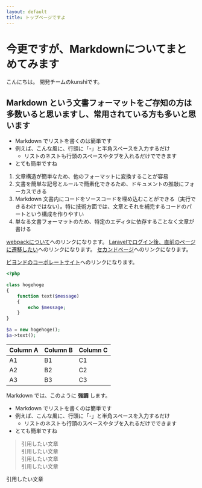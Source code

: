 ```yaml
---
layout: default
title: トップページですよ
---
```


# 今更ですが、Markdownについてまとめてみます

こんにちは。
開発チームのkunshiです。

## Markdown という文書フォーマットをご存知の方は多数いると思いますし、常用されている方も多いと思います

- Markdown でリストを書くのは簡単です
- 例えば、こんな風に、行頭に「-」と半角スペースを入力するだけ
  - リストのネストも行頭のスペースやタブを入れるだけでできます
- とても簡単ですね

1. 文章構造が簡単なため、他のフォーマットに変換することが容易
1. 文書を簡単な記号とルールで簡素化できるため、ドキュメントの推敲にフォーカスできる
1. Markdown 文書内にコードをソースコードを埋め込むことができる（実行できるわけではない）。特に技術方面では、文章とそれを補完するコードのパートという構成を作りやすい
1. 単なる文書フォーマットのため、特定のエディタに依存することなく文章が書ける

[webpackについて](./JavaScript/webpack.md)へのリンクになります。
[Laravelでログイン後、直前のページに遷移したい](./laravel/auth_redirect.md)へのリンクになります。
[セカンドページ](./second.md)へのリンクになります。

[ビヨンドのコーポレートサイト](https://beyondjapan.com)へのリンクになります。

```php
<?php
 
class hogehoge
{
    function text($message)
    {
        echo $message;
    }
}
 
$a = new hogehoge();
$a->text();
```

Column A | Column B | Column C
---------|----------|---------
 A1 | B1 | C1
 A2 | B2 | C2
 A3 | B3 | C3

 Markdown では、このように __強調__ します。

- Markdown でリストを書くのは簡単です
- 例えば、こんな風に、行頭に「-」と半角スペースを入力するだけ
  - リストのネストも行頭のスペースやタブを入れるだけでできます
- とても簡単ですね

>引用したい文章<br>
>引用したい文章<br>
>引用したい文章<br>
>引用したい文章<br>

引用したい文章
